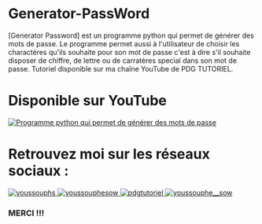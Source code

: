 # Generator-PassWord

[Generator Password] est un programme python qui permet de générer des mots de passe. Le programme permet aussi à l'utilisateur de choisir les charactéres qu'ils souhaite pour son mot de passe c'est à dire s'il souhaite disposer de chiffre, de lettre ou de carratères special dans son mot de passe. Tutoriel disponible sur ma chaîne YouTube de PDG TUTORIEL.

# Disponible sur YouTube

[![Programme python qui permet de générer des mots de passe](https://img.youtube.com/vi/U6XQXe35w1o/0.jpg)](https://www.youtube.com/watch?v=U6XQXe35w1o&t=768s "Programme python qui permet de générer des mots de passe")

# Retrouvez moi sur les réseaux sociaux :

<p align="left">
  <a href="https://twitter.com/youssouphs" target="blank">
    <img src="https://img.shields.io/twitter/follow/youssouphs?logo=twitter&style=for-the-badge" alt="youssouphs" />
  </a>
  <a href="https://linkedin.com/youssouphesow" target="blank">
    <img src="https://img.shields.io/badge/LinkedIn-0077B5?style=for-the-badge&logo=linkedin&logoColor=white" alt="youssouphesow" />
  </a>
  <a href="https://youtube.com/pdgtutoriel" target="blank">
    <img src="https://img.shields.io/badge/Youtube-E4405F?style=for-the-badge&logo=youtube&logoColor=white" alt="pdgtutoriel" />
  </a>
  <a href="https://instagram.com/youssouphe__sow" target="blank">
    <img src="https://img.shields.io/badge/Instagram-E4405F?style=for-the-badge&logo=instagram&logoColor=white" alt="youssouphe__sow" />
  </a>
</p>

### MERCI !!!
